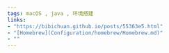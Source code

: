```yaml
---
tags: macOS , java , 环境搭建
links: 
- "https://bibichuan.github.io/posts/55363e5.html"
- "[Homebrew](Configuration/homebrew/Homebrew.md)"
- ""
---
```

